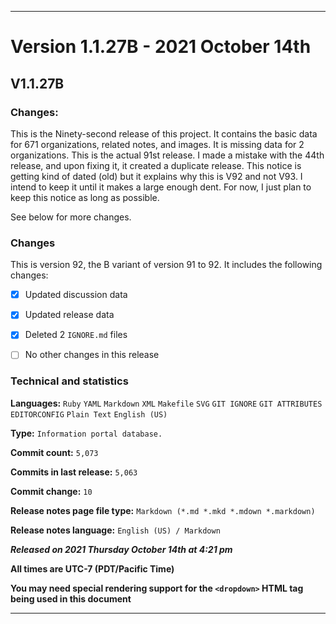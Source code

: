 ***

# Version 1.1.27B - 2021 October 14th

## V1.1.27B

### Changes:

This is the Ninety-second release of this project. It contains the basic data for 671 organizations, <!-- (fork count minus 2) !--> related notes, and images. It is missing data for 2 organizations. This is the actual 91st release. I made a mistake with the 44th release, and upon fixing it, it created a duplicate release. This notice is getting kind of dated (old) but it explains why this is V92 and not V93. I intend to keep it until it makes a large enough dent. For now, I just plan to keep this notice as long as possible.

See below for more changes.

### Changes

This is version 92, the B variant of version 91 to 92. It includes the following changes:

- [x] Updated discussion data

- [x] Updated release data

- [x] Deleted 2 `IGNORE.md` files

<!-- - [x] Added data up to 2021 October 13th !-->

- [ ] No other changes in this release

<!--
- [x] Added data up to >date<
!-->

<!--
- [x] Deleted 2 `IGNORE.md` files
!-->

<!-- - [x] Updated Git navigation data !-->

### Technical and statistics

**Languages:** `Ruby` `YAML` `Markdown` `XML` `Makefile` `SVG` `GIT IGNORE` `GIT ATTRIBUTES` `EDITORCONFIG` `Plain Text` `English (US)`

**Type:** `Information portal database.`

**Commit count:** `5,073`

**Commits in last release:** `5,063`

**Commit change:** `10`

**Release notes page file type:** `Markdown (*.md *.mkd *.mdown *.markdown)`

**Release notes language:** `English (US) / Markdown`

***Released on 2021 Thursday October 14th at 4:21 pm***

**All times are UTC-7 (PDT/Pacific Time)**

**You may need special rendering support for the `<dropdown>` HTML tag being used in this document**

***
